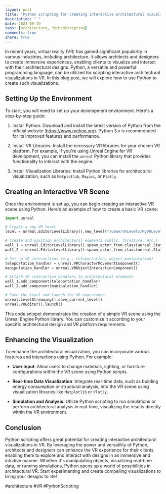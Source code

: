 ```yaml
---
layout: post
title: "Python scripting for creating interactive architectural visualizations in VR"
description: " "
date: 2023-09-19
tags: [architecture, PythonScripting]
comments: true
share: true
---
```


In recent years, virtual reality (VR) has gained significant popularity in various industries, including architecture. It allows architects and designers to create immersive experiences, enabling clients to visualize and interact with their architectural designs. Python, a versatile and powerful programming language, can be utilized for scripting interactive architectural visualizations in VR. In this blog post, we will explore how to use Python to create such visualizations.

## Setting Up the Environment

To start, you will need to set up your development environment. Here's a step-by-step guide:

1. Install Python: Download and install the latest version of Python from the official website (https://www.python.org). Python 3.x is recommended for its improved features and performance.

2. Install VR Libraries: Install the necessary VR libraries for your chosen VR platform. For example, if you're using Unreal Engine for VR development, you can install the `unreal` Python library that provides functionality to interact with the engine.

3. Install Visualization Libraries: Install Python libraries for architectural visualization, such as `Matplotlib`, `Mayavi`, or `Plotly`.

## Creating an Interactive VR Scene

Once the environment is set up, you can begin creating an interactive VR scene using Python. Here's an example of how to create a basic VR scene:

```python
import unreal

# Create a new VR level
level = unreal.EditorLevelLibrary().new_level("/Game/VRLevels/MyVRLevel")

# Create and position architectural elements (walls, furniture, etc.)
wall_1 = unreal.EditorLevelLibrary().spawn_actor_from_class(unreal.StaticMeshActor, (0, 0, 0))
wall_2 = unreal.EditorLevelLibrary().spawn_actor_from_class(unreal.StaticMeshActor, (500, 0, 0))

# Set up VR interactions (e.g., teleportation, object manipulation)
teleportation_handler = unreal.VRCharacterMovementComponent()
manipulation_handler = unreal.VRObjectInteractionComponent()

# Attach VR interaction handlers to architectural elements
wall_1.add_component(teleportation_handler)
wall_2.add_component(manipulation_handler)

# Save the level and launch the VR experience
unreal.LevelStreaming().save_current_level()
unreal.VREditor().launch()
```

This code snippet demonstrates the creation of a simple VR scene using the Unreal Engine Python library. You can customize it according to your specific architectural design and VR platform requirements.

## Enhancing the Visualization

To enhance the architectural visualization, you can incorporate various features and interactions using Python. For example:

- **User Input**: Allow users to change materials, lighting, or furniture configurations within the VR scene using Python scripts.

- **Real-time Data Visualization**: Integrate real-time data, such as building energy consumption or structural analysis, into the VR scene using visualization libraries like `Matplotlib` or `Plotly`.

- **Simulation and Analysis**: Utilize Python scripting to run simulations or perform architectural analysis in real-time, visualizing the results directly within the VR environment.

## Conclusion

Python scripting offers great potential for creating interactive architectural visualizations in VR. By leveraging the power and versatility of Python, architects and designers can enhance the VR experience for their clients, enabling them to explore and interact with designs in an immersive and intuitive manner. Whether it's manipulating objects, visualizing real-time data, or running simulations, Python opens up a world of possibilities in architectural VR. Start experimenting and create compelling visualizations to bring your designs to life!

#architecture #VR #PythonScripting